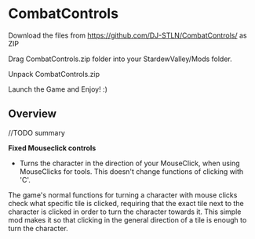 # CombatControls
Download the files from https://github.com/DJ-STLN/CombatControls/ as ZIP

Drag CombatControls.zip folder into your StardewValley/Mods folder.

Unpack CombatControls.zip

Launch the Game and Enjoy! :)

## Overview

//TODO summary

**Fixed Mouseclick controls**

 - Turns the character in the direction of your MouseClick, when using MouseClicks for tools.
 This doesn't change functions of clicking with 'C'.
 
The game's normal functions for turning a character with mouse clicks check what specific tile is clicked,
requiring that the exact tile next to the character is clicked in order to turn the character towards it.
This simple mod makes it so that clicking in the general direction of a tile is enough to turn the character.
